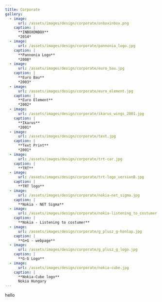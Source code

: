 ```yaml
---
title: Corporate
gallery:
  - image:
      url: /assets/images/design/corporate/onboxinbox.png
    caption: |
      **INBOXONBOX**
      *2014*
  - image:
      url: /assets/images/design/corporate/pannonia_logo.jpg
    caption: |
      **Pannonia Logo**
      *2008*
  - image:
      url: /assets/images/design/corporate/euro_bau.jpg
    caption: |
      **Euro Bau**
      *2003*
  - image:
      url: /assets/images/design/corporate/euro_element.jpg
    caption: |
      **Euro Element**
      *2002*
  - image:
      url: /assets/images/design/corporate/ikarus_wings_2001.jpg
    caption: |
      **Ikarus**
      *2001*
  - image:
      url: /assets/images/design/corporate/text.jpg
    caption: |
      **Text Print**
      *2001*
  - image:
      url: /assets/images/design/corporate/trt-car.jpg
    caption: |
      **TRT**
  - image:
      url: /assets/images/design/corporate/trt-logo_versionB.jpg
    caption: |
      **TRT logo**
  - image:
      url: /assets/images/design/corporate/nokia-net_sigma.jpg
    caption: |
      **Nokia - NET Sigma**
  - image:
      url: /assets/images/design/corporate/nokia-listening_to_costumer.jpg
    caption: |
      **Nokia - Listening to costumer**
  - image:
      url: /assets/images/design/corporate/g_plusz_g-honlap.jpg
    caption: |
      **G+G - webpage**
  - image:
      url: /assets/images/design/corporate/g_plusz_g_logo.jpg
    caption: |
      **G-G Logo**
  - image:
      url: /assets/images/design/corporate/nokia-cube.jpg
    caption: |
      **Nokia-Cube logo**
      Nokia Hungary
---
```

hello
